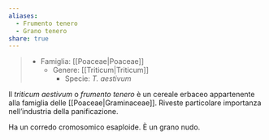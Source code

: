 ```yaml
---
aliases:
  - Frumento tenero
  - Grano tenero
share: true
---
```


> - Famiglia: [[Poaceae|Poaceae]]
> 	- Genere: [[Triticum|Triticum]]
> 		- Specie: *T. aestivum*

Il *triticum aestivum* o *frumento tenero* è un cereale erbaceo appartenente alla famiglia delle [[Poaceae|Graminaceae]].
Riveste particolare importanza nell’industria della panificazione.

Ha un corredo cromosomico esaploide.
È un grano nudo.
